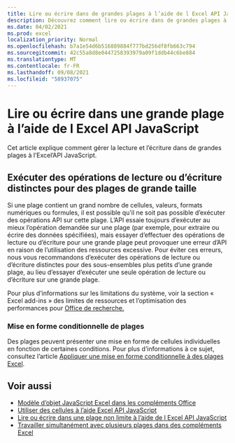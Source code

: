 ```yaml
---
title: Lire ou écrire dans de grandes plages à l’aide de l Excel API JavaScript
description: Découvrez comment lire ou écrire dans de grandes plages à l’Excel’API JavaScript.
ms.date: 04/02/2021
ms.prod: excel
localization_priority: Normal
ms.openlocfilehash: b7a1e54d6b516889884f777bd256df8fb663c794
ms.sourcegitcommit: 42c55a8d8e0447258393979a09f1ddb44c6be884
ms.translationtype: MT
ms.contentlocale: fr-FR
ms.lasthandoff: 09/08/2021
ms.locfileid: "58937075"
---
```

# <a name="read-or-write-to-a-large-range-using-the-excel-javascript-api"></a>Lire ou écrire dans une grande plage à l’aide de l Excel API JavaScript

Cet article explique comment gérer la lecture et l’écriture dans de grandes plages à l’Excel’API JavaScript.

## <a name="run-separate-read-or-write-operations-for-large-ranges"></a>Exécuter des opérations de lecture ou d’écriture distinctes pour des plages de grande taille

Si une plage contient un grand nombre de cellules, valeurs, formats numériques ou formules, il est possible qu’il ne soit pas possible d’exécuter des opérations API sur cette plage. L’API essaie toujours d’exécuter au mieux l’opération demandée sur une plage (par exemple, pour extraire ou écrire des données spécifiées), mais essayer d’effectuer des opérations de lecture ou d’écriture pour une grande plage peut provoquer une erreur d’API en raison de l’utilisation des ressources excessive. Pour éviter ces erreurs, nous vous recommandons d’exécuter des opérations de lecture ou d’écriture distinctes pour des sous-ensembles plus petits d’une grande plage, au lieu d’essayer d’exécuter une seule opération de lecture ou d’écriture sur une grande plage.

Pour plus d’informations sur les limitations du système, voir la section « Excel add-ins » des limites de ressources et l’optimisation des performances pour [Office de recherche.](../concepts/resource-limits-and-performance-optimization.md#excel-add-ins)

### <a name="conditional-formatting-of-ranges"></a>Mise en forme conditionnelle de plages

Des plages peuvent présenter une mise en forme de cellules individuelles en fonction de certaines conditions. Pour plus d’informations à ce sujet, consultez l’article [Appliquer une mise en forme conditionnelle à des plages Excel](excel-add-ins-conditional-formatting.md).

## <a name="see-also"></a>Voir aussi

- [Modèle d’objet JavaScript Excel dans les compléments Office](excel-add-ins-core-concepts.md)
- [Utiliser des cellules à l’aide Excel API JavaScript](excel-add-ins-cells.md)
- [Lire ou écrire dans une plage non limite à l’aide de l Excel API JavaScript](excel-add-ins-ranges-unbounded.md)
- [Travailler simultanément avec plusieurs plages dans des compléments Excel](excel-add-ins-multiple-ranges.md)
